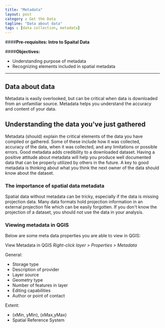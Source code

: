 ```yaml
---
title: "Metadata"
layout: post
category : Get the Data
tagline: "Data about data"
tags : [data collection, metadata]
---
```


####**Pre-requisites: Intro to Spaital Data**

####**Objectives:**
  - Understanding purpose of metadata
  - Recognizing elements included in spatial metadata

----

## Data about data

Metadata is easily overlooked, but can be critical when data is downloaded from an unfamiliar source. Metadata helps you understand the accuracy and content of your data.

## Understanding the data you've just gathered

Metadata (should) explain the critical elements of the data you have compiled or gathered. Some of these include how it was collected, accuracy of the data, when it was collected, and any limitations or possible errors. Good metadata adds credibility to a downloaded dataset. Having a positive attitude about metadata will help you produce well documented data that can be properly utilized by others in the future. A key to good metadata is thinking about what you think the next owner of the data should know about the dataset.

### The importance of spatial data metadata

Spatial data without metadata can be tricky, especially if the data is missing projection data. Many data formats hold projection information in an external projection file which can be easily forgotten. If you don't know the projection of a dataset, you should not use the data in your analysis.

### Viewing metadata in QGIS

Below are some meta data properties you are able to view in QGIS:

View Metadata in QGIS <em>Right-click layer > Properties > Metadata</em>

General: 

 * Storage type
 * Description of provider
 * Layer source
 * Geometry type
 * Number of features in layer
 * Editing capabilities
 * Author or point of contact

Extent: 

 * (xMin, yMin), (xMax,yMax)
 * Spatial Reference System


